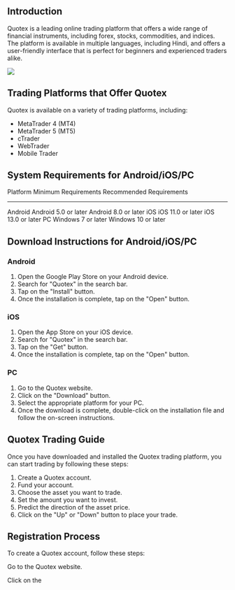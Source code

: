 ## Introduction

Quotex is a leading online trading platform that offers a wide range of
financial instruments, including forex, stocks, commodities, and
indices. The platform is available in multiple languages, including
Hindi, and offers a user-friendly interface that is perfect for
beginners and experienced traders alike.

[![](https://static.quotex.io/files/8_en/300_250.jpg)](https://traff.sbs/brokerqxsignupf)

## Trading Platforms that Offer Quotex

Quotex is available on a variety of trading platforms, including:

-   MetaTrader 4 (MT4)
-   MetaTrader 5 (MT5)
-   cTrader
-   WebTrader
-   Mobile Trader

## System Requirements for Android/iOS/PC

  Platform   Minimum Requirements   Recommended Requirements
  ---------- ---------------------- --------------------------
  Android    Android 5.0 or later   Android 8.0 or later
  iOS        iOS 11.0 or later      iOS 13.0 or later
  PC         Windows 7 or later     Windows 10 or later

## Download Instructions for Android/iOS/PC

### Android

1.  Open the Google Play Store on your Android device.
2.  Search for "Quotex" in the search bar.
3.  Tap on the "Install" button.
4.  Once the installation is complete, tap on the "Open" button.

### iOS

1.  Open the App Store on your iOS device.
2.  Search for "Quotex" in the search bar.
3.  Tap on the "Get" button.
4.  Once the installation is complete, tap on the "Open" button.

### PC

1.  Go to the Quotex website.
2.  Click on the "Download" button.
3.  Select the appropriate platform for your PC.
4.  Once the download is complete, double-click on the installation file
    and follow the on-screen instructions.

## Quotex Trading Guide

Once you have downloaded and installed the Quotex trading platform, you
can start trading by following these steps:

1.  Create a Quotex account.
2.  Fund your account.
3.  Choose the asset you want to trade.
4.  Set the amount you want to invest.
5.  Predict the direction of the asset price.
6.  Click on the "Up" or "Down" button to place your trade.

## Registration Process

To create a Quotex account, follow these steps:

Go to the Quotex website.

Click on the

